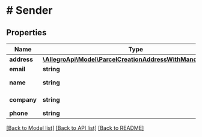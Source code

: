 # # Sender

## Properties

Name | Type | Description | Notes
------------ | ------------- | ------------- | -------------
**address** | [**\AllegroApi\Model\ParcelCreationAddressWithMandatoryPlace**](ParcelCreationAddressWithMandatoryPlace.md) |  |
**email** | **string** | Email. | [optional]
**name** | **string** | Person name. | [optional]
**company** | **string** | Company name. | [optional]
**phone** | **string** | Phone. | [optional]

[[Back to Model list]](../../README.md#models) [[Back to API list]](../../README.md#endpoints) [[Back to README]](../../README.md)
